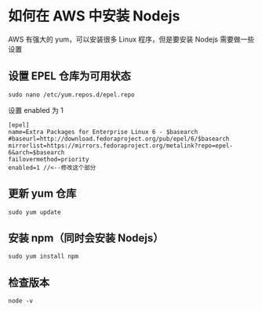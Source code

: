 # 如何在 AWS 中安装 Nodejs
AWS 有强大的 yum，可以安装很多 Linux 程序，但是要安装 Nodejs 需要做一些设置

## 设置 EPEL 仓库为可用状态

```
sudo nano /etc/yum.repos.d/epel.repo
```

设置 enabled 为 1

```
[epel]
name=Extra Packages for Enterprise Linux 6 - $basearch
#baseurl=http://download.fedoraproject.org/pub/epel/6/$basearch
mirrorlist=https://mirrors.fedoraproject.org/metalink?repo=epel-6&arch=$basearch
failovermethod=priority
enabled=1 //<--修改这个部分
```

## 更新 yum 仓库

```
sudo yum update
```

## 安装 npm（同时会安装 Nodejs）

```
sudo yum install npm
```

## 检查版本

```
node -v
```
